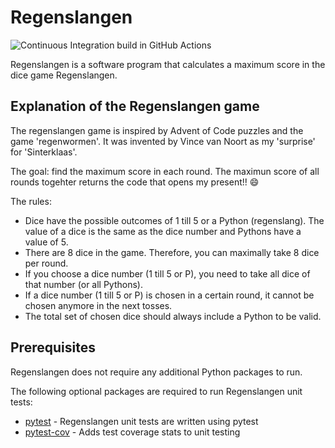 # Regenslangen
![Continuous Integration build in GitHub Actions](https://github.com/<your_github_username>/python-intermediate-inflammation/actions/workflows/main.yml/badge.svg?branch=main)

Regenslangen is a software program that calculates a maximum score in the dice game Regenslangen.

## Explanation of the Regenslangen game
The regenslangen game is inspired by Advent of Code puzzles and the game 'regenwormen'. It was invented by Vince van Noort as my 'surprise' for 'Sinterklaas'. 

The goal: find the maximum score in each round. The maximun score of all rounds togehter returns the code that opens my present!! :smile:

The rules:
- Dice have the possible outcomes of 1 till 5 or a Python (regenslang). The value of a dice is the same as the dice number and Pythons have a value of 5.
- There are 8 dice in the game. Therefore, you can maximally take 8 dice per round.
- If you choose a dice number (1 till 5 or P), you need to take all dice of that number (or all Pythons).
- If a dice number (1 till 5 or P) is chosen in a certain round, it cannot be chosen anymore in the next tosses.
- The total set of chosen dice should always include a Python to be valid.


## Prerequisites
Regenslangen does not require any additional Python packages to run.

The following optional packages are required to run Regenslangen unit tests:
- [pytest](https://docs.pytest.org/en/stable/) - Regenslangen unit tests are written using pytest
- [pytest-cov](https://pypi.org/project/pytest-cov/) - Adds test coverage stats to unit testing

